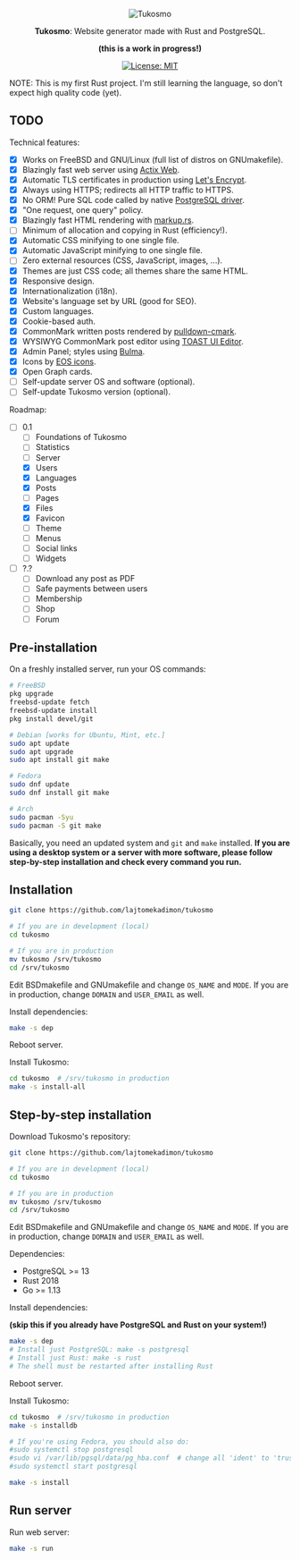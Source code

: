<div align="center">

![Tukosmo](./static/faviconadmin/favicon-96x96.png)

**Tukosmo**: Website generator made with Rust and PostgreSQL.

**(this is a work in progress!)**

[![License: MIT](
https://img.shields.io/badge/License-MIT-blue.svg)](
https://github.com/lajtomekadimon/tukosmo/blob/main/LICENSE)

</div>

NOTE: This is my first Rust project. I'm still learning the language, so
don't expect high quality code (yet).

## TODO

Technical features:

- [x] Works on FreeBSD and GNU/Linux (full list of distros on GNUmakefile).
- [x] Blazingly fast web server using [Actix Web](
https://github.com/actix/actix-web).
- [x] Automatic TLS certificates in production using [Let's Encrypt](
https://letsencrypt.org).
- [x] Always using HTTPS; redirects all HTTP traffic to HTTPS.
- [x] No ORM! Pure SQL code called by native [PostgreSQL driver](
https://github.com/sfackler/rust-postgres).
- [x] "One request, one query" policy.
- [x] Blazingly fast HTML rendering with [markup.rs](
https://github.com/utkarshkukreti/markup.rs).
- [ ] Minimum of allocation and copying in Rust (efficiency!).
- [x] Automatic CSS minifying to one single file.
- [x] Automatic JavaScript minifying to one single file.
- [ ] Zero external resources (CSS, JavaScript, images, ...).
- [x] Themes are just CSS code; all themes share the same HTML.
- [x] Responsive design.
- [x] Internationalization (i18n).
- [x] Website's language set by URL (good for SEO).
- [x] Custom languages.
- [x] Cookie-based auth.
- [x] CommonMark written posts rendered by [pulldown-cmark](
https://github.com/raphlinus/pulldown-cmark).
- [x] WYSIWYG CommonMark post editor using [TOAST UI Editor](
https://github.com/nhn/tui.editor).
- [x] Admin Panel; styles using [Bulma](https://bulma.io/).
- [x] Icons by [EOS icons](https://eos-icons.com/).
- [x] Open Graph cards.
- [ ] Self-update server OS and software (optional).
- [ ] Self-update Tukosmo version (optional).

Roadmap:

- [ ] 0.1
    - [ ] Foundations of Tukosmo
    - [ ] Statistics
    - [ ] Server
    - [x] Users
    - [x] Languages
    - [x] Posts
    - [ ] Pages
    - [x] Files
    - [x] Favicon
    - [ ] Theme
    - [ ] Menus
    - [ ] Social links
    - [ ] Widgets
- [ ] ?.?
    - [ ] Download any post as PDF
    - [ ] Safe payments between users
    - [ ] Membership
    - [ ] Shop
    - [ ] Forum

## Pre-installation

On a freshly installed server, run your OS commands:

```sh
# FreeBSD
pkg upgrade
freebsd-update fetch
freebsd-update install
pkg install devel/git

# Debian [works for Ubuntu, Mint, etc.]
sudo apt update
sudo apt upgrade
sudo apt install git make

# Fedora
sudo dnf update
sudo dnf install git make

# Arch
sudo pacman -Syu
sudo pacman -S git make
```

Basically, you need an updated system and `git` and `make` installed.
**If you are using a desktop system or a server with more software,
please follow step-by-step installation and check every command you run.**

## Installation

```sh
git clone https://github.com/lajtomekadimon/tukosmo

# If you are in development (local)
cd tukosmo

# If you are in production
mv tukosmo /srv/tukosmo
cd /srv/tukosmo
```

Edit BSDmakefile and GNUmakefile and change `OS_NAME` and `MODE`. If you are
in production, change `DOMAIN` and `USER_EMAIL` as well.

Install dependencies:

```sh
make -s dep
```

Reboot server.

Install Tukosmo:

```sh
cd tukosmo  # /srv/tukosmo in production
make -s install-all
```

## Step-by-step installation

Download Tukosmo's repository:

```sh
git clone https://github.com/lajtomekadimon/tukosmo

# If you are in development (local)
cd tukosmo

# If you are in production
mv tukosmo /srv/tukosmo
cd /srv/tukosmo
```

Edit BSDmakefile and GNUmakefile and change `OS_NAME` and `MODE`. If you are
in production, change `DOMAIN` and `USER_EMAIL` as well.

Dependencies:

- PostgreSQL >= 13
- Rust 2018
- Go >= 1.13

Install dependencies:

**(skip this if you already have PostgreSQL and Rust on your system!)**

```sh
make -s dep
# Install just PostgreSQL: make -s postgresql
# Install just Rust: make -s rust
# The shell must be restarted after installing Rust
```

Reboot server.

Install Tukosmo:

```sh
cd tukosmo  # /srv/tukosmo in production
make -s installdb

# If you're using Fedora, you should also do:
#sudo systemctl stop postgresql
#sudo vi /var/lib/pgsql/data/pg_hba.conf  # change all 'ident' to 'trust'
#sudo systemctl start postgresql

make -s install
```

## Run server

Run web server:

```sh
make -s run
```
